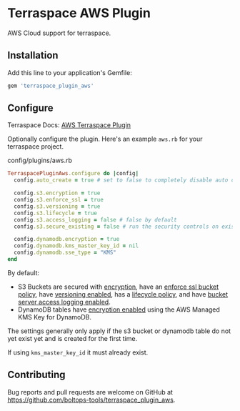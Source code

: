 # Terraspace AWS Plugin

AWS Cloud support for terraspace.

## Installation

Add this line to your application's Gemfile:

```ruby
gem 'terraspace_plugin_aws'
```

## Configure

Terraspace Docs: [AWS Terraspace Plugin](https://terraspace.cloud/docs/plugins/aws/)

Optionally configure the plugin. Here's an example `aws.rb` for your terraspace project.

config/plugins/aws.rb

```ruby
TerraspacePluginAws.configure do |config|
  config.auto_create = true # set to false to completely disable auto creation

  config.s3.encryption = true
  config.s3.enforce_ssl = true
  config.s3.versioning = true
  config.s3.lifecycle = true
  config.s3.access_logging = false # false by default
  config.s3.secure_existing = false # run the security controls on existing buckets. by default, only run on newly created bucket the first time

  config.dynamodb.encryption = true
  config.dynamodb.kms_master_key_id = nil
  config.dynamodb.sse_type = "KMS"
end
```

By default:

* S3 Buckets are secured with [encryption](https://docs.aws.amazon.com/AmazonS3/latest/dev/bucket-encryption.html), have an [enforce ssl bucket policy](https://aws.amazon.com/premiumsupport/knowledge-center/s3-bucket-policy-for-config-rule/), have [versioning enabled](https://docs.aws.amazon.com/AmazonS3/latest/dev/Versioning.html), has a [lifecycle policy](https://docs.aws.amazon.com/AmazonS3/latest/user-guide/create-lifecycle.html), and have [bucket server access logging enabled](https://docs.aws.amazon.com/AmazonS3/latest/dev/ServerLogs.html).
* DynamoDB tables have [encryption enabled](https://docs.aws.amazon.com/amazondynamodb/latest/developerguide/EncryptionAtRest.html) using the AWS Managed KMS Key for DynamoDB.

The settings generally only apply if the s3 bucket or dynamodb table do not yet exist yet and is created for the first time.

If using `kms_master_key_id` it must already exist.

## Contributing

Bug reports and pull requests are welcome on GitHub at https://github.com/boltops-tools/terraspace_plugin_aws.
